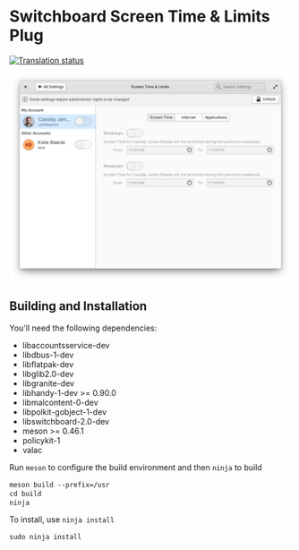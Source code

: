 # Switchboard Screen Time & Limits Plug
[![Translation status](https://l10n.elementary.io/widgets/switchboard/-/switchboard-plug-parental-controls/svg-badge.svg)](https://l10n.elementary.io/engage/switchboard/?utm_source=widget)

![screenshot](data/screenshot.png?raw=true)

## Building and Installation

You'll need the following dependencies:

* libaccountsservice-dev
* libdbus-1-dev
* libflatpak-dev
* libglib2.0-dev
* libgranite-dev
* libhandy-1-dev >= 0.90.0
* libmalcontent-0-dev
* libpolkit-gobject-1-dev
* libswitchboard-2.0-dev
* meson >= 0.46.1
* policykit-1
* valac

Run `meson` to configure the build environment and then `ninja` to build

    meson build --prefix=/usr
    cd build
    ninja

To install, use `ninja install`

    sudo ninja install
